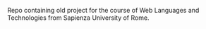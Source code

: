Repo containing old project for the course of Web Languages and Technologies from Sapienza University of Rome.

